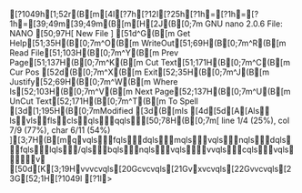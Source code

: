 [?1049h[1;52r(B[m[4l[?7h[?12l[?25h[?1h=[?1h=[?1h=[39;49m[39;49m(B[m[H[2J(B[0;7m  GNU nano 2.0.6                                                         File: NANO                                                                                                                         [50;97H[ New File ][51d^G(B[m Get Help[51;35H(B[0;7m^O(B[m WriteOut[51;69H(B[0;7m^R(B[m Read File[51;103H(B[0;7m^Y(B[m Prev Page[51;137H(B[0;7m^K(B[m Cut Text[51;171H(B[0;7m^C(B[m Cur Pos[52d(B[0;7m^X(B[m Exit[52;35H(B[0;7m^J(B[m Justify[52;69H(B[0;7m^W(B[m Where Is[52;103H(B[0;7m^V(B[m Next Page[52;137H(B[0;7m^U(B[m UnCut Text[52;171H(B[0;7m^T(B[m To Spell[3d[1;195H(B[0;7mModified[3d(B[mls[4d[5d[A[Als lsvlsflsclsqlsqqls[50;78H(B[0;7m[ line 1/4 (25%), col 7/9 (77%), char 6/11 (54%) ][3;7H(B[mqvqlsfqlsdqlsmqlsvqlsnqlsdqlsfqlslqls/qlsbqlsnqlsvqlsvvqlscqlsvqlsv[50d[K[3;19Hvvvcvqls[20Gcvcvqls[21Gvxvcvqls[22Gvvcvqls[23G[52;1H[?1049l[?1l>